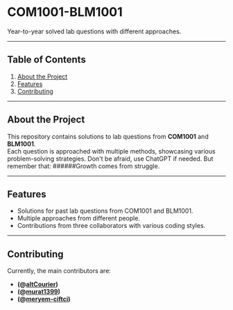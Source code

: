# **COM1001-BLM1001**

Year-to-year solved lab questions with different approaches.  

---

## **Table of Contents**

1. [About the Project](#about-the-project)  
2. [Features](#features)  
3. [Contributing](#contributing)  

---

## **About the Project**

This repository contains solutions to lab questions from **COM1001** and **BLM1001**.  
Each question is approached with multiple methods, showcasing various problem-solving strategies. 
Don't be afraid, use ChatGPT if needed. But remember that:
######Growth comes from struggle.

---

## **Features**

- Solutions for past lab questions from COM1001 and BLM1001.  
- Multiple approaches from different people.
- Contributions from three collaborators with various coding styles.

---

## **Contributing**

Currently, the main contributors are:  
- **(@[altCourier](https://github.com/altCourier))**  
- **(@[murat1399](@https://github.com/murat1399))**  
- **(@[meryem-ciftci](https://github.com/meryem-ciftci))**  



